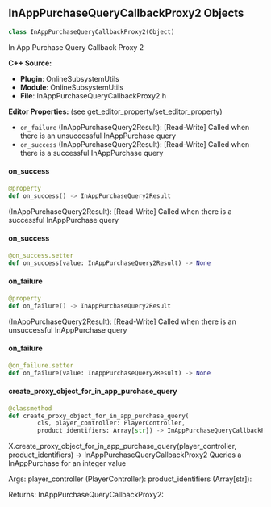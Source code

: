 ## InAppPurchaseQueryCallbackProxy2 Objects

```python
class InAppPurchaseQueryCallbackProxy2(Object)
```

In App Purchase Query Callback Proxy 2

**C++ Source:**

- **Plugin**: OnlineSubsystemUtils
- **Module**: OnlineSubsystemUtils
- **File**: InAppPurchaseQueryCallbackProxy2.h

**Editor Properties:** (see get_editor_property/set_editor_property)

- ``on_failure`` (InAppPurchaseQuery2Result):  [Read-Write] Called when there is an unsuccessful InAppPurchase query
- ``on_success`` (InAppPurchaseQuery2Result):  [Read-Write] Called when there is a successful InAppPurchase query

<a id="unreal.InAppPurchaseQueryCallbackProxy2.on_success"></a>

#### on_success

```python
@property
def on_success() -> InAppPurchaseQuery2Result
```

(InAppPurchaseQuery2Result):  [Read-Write] Called when there is a successful InAppPurchase query

<a id="unreal.InAppPurchaseQueryCallbackProxy2.on_success"></a>

#### on_success

```python
@on_success.setter
def on_success(value: InAppPurchaseQuery2Result) -> None
```

<a id="unreal.InAppPurchaseQueryCallbackProxy2.on_failure"></a>

#### on_failure

```python
@property
def on_failure() -> InAppPurchaseQuery2Result
```

(InAppPurchaseQuery2Result):  [Read-Write] Called when there is an unsuccessful InAppPurchase query

<a id="unreal.InAppPurchaseQueryCallbackProxy2.on_failure"></a>

#### on_failure

```python
@on_failure.setter
def on_failure(value: InAppPurchaseQuery2Result) -> None
```

<a id="unreal.InAppPurchaseQueryCallbackProxy2.create_proxy_object_for_in_app_purchase_query"></a>

#### create_proxy_object_for_in_app_purchase_query

```python
@classmethod
def create_proxy_object_for_in_app_purchase_query(
        cls, player_controller: PlayerController,
        product_identifiers: Array[str]) -> InAppPurchaseQueryCallbackProxy2
```

X.create_proxy_object_for_in_app_purchase_query(player_controller, product_identifiers) -> InAppPurchaseQueryCallbackProxy2
Queries a InAppPurchase for an integer value

Args:
    player_controller (PlayerController): 
    product_identifiers (Array[str]): 

Returns:
    InAppPurchaseQueryCallbackProxy2:

<a id="unreal.InAppPurchaseReceiptsCallbackProxy"></a>